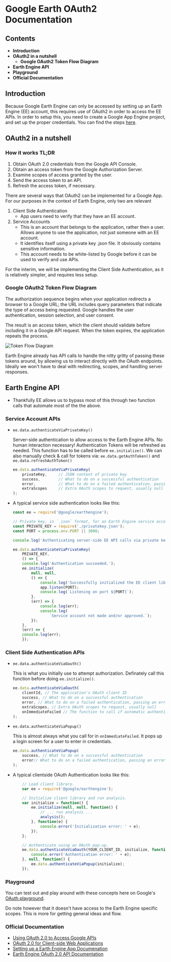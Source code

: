 # Google Earth OAuth2 Documentation

## Contents

- **Introduction**
- **OAuth2 in a nutshell**
    - **Google OAuth2 Token Flow Diagram**
- **Earth Engine API**
- **Playground**
- **Official Documentation**

## Introduction
Because Google Earth Engine can only be accessed by setting up an Earth Engine (EE) account, this requires use of OAuth2 in order to access the EE APIs.
In order to setup this, you need to create a Google App Engine project, and set up the proper credentials. You can find the steps [here](https://developers.google.com/earth-engine/app_engine_intro).

## OAuth2 in a nutshell

### How it works TL;DR

1. Obtain OAuth 2.0 credentials from the Google API Console.
2. Obtain an access token from the Google Authorization Server.
3. Examine scopes of access granted by the user.
4. Send the access token to an API.
5. Refresh the access token, if necessary.

There are several ways that OAuth2 can be implemented for a Google App. For our purposes in the context of Earth Engine, only two are relevant

1. Client Side Authentication
    - App users need to verify that they have an EE account.
2. Service Accounts
    - This is an account that belongs to the application, rather then a user. Allows anyone to use the application, not just someone with an EE account.
    - It identifies itself using a private key .json file. It obviously contains sensitive information.
    - This account needs to be white-listed by Google before it can be used to verify and use APIs.

For the interim, we will be implementing the Client Side Authentication, as it is relatively simpler, and requires less setup.

### Google OAuth2 Token Flow Diagram

The authorization sequence begins when your application redirects a browser to a Google URL; the URL includes query parameters that indicate the type of access being requested. Google handles the user authentication, session selection, and user consent.

The result is an access token, which the client should validate before including it in a Google API request. When the token expires, the application repeats the process.

![Token Flow Diagram](https://developers.google.com/accounts/images/tokenflow.png)

Earth Engine already has API calls to handle the nitty gritty of passing these tokens around, by allowing us to interact directly with the OAuth endpoints. Ideally we won't have to deal with redirecting, scopes, and handling server responses.

## Earth Engine API

- Thankfully EE allows us to bypass most of this through two function calls that automate most of the the above.

### Service Account APIs

- ``ee.data.authenticateViaPrivateKey()``

    Server-side authentication to allow access to the Earth Engine APIs. No human interaction necessary! Authentication Tokens will be refreshed as needed. This function has to be called before ``ee.initialize()``. We can also manually check & call for tokens via: ``ee.data.getAuthToken()`` and ``ee.data.refreshAuthToken()``

    ```javascript
    ee.data.authenticateViaPrivateKey(
        privateKey,     // JSON content of private key
        success,        // What to do on a successful authentication
        error,          // What to do on a failed authentication, passing an error message
        extraScopes     // Extra OAuth scopes to request, usually null
    );
    ```
- A typical service side authentication looks like this:

    ```javascript
    const ee = require('@google/earthengine');

    // Private key, in `.json` format, for an Earth Engine service account.
    const PRIVATE_KEY = require('./privatekey.json');
    const PORT = process.env.PORT || 3000;

    console.log('Authenticating server-side EE API calls via private key...');

    ee.data.authenticateViaPrivateKey(
        PRIVATE_KEY,
        () => {
        console.log('Authentication succeeded.');
        ee.initialize(
            null, null,
            () => {
                console.log('Successfully initialized the EE client library.');
                app.listen(PORT);
                console.log(`Listening on port ${PORT}`);
            },
            (err) => {
                console.log(err);
                console.log(
                    `Service account not made and/or approved.`);
            });
        },
        (err) => {
        console.log(err);
        });
    ```

### Client Side Authentication APIs
- ``ee.data.authenticateViaOauth()``

    This is what you initially use to attempt authorization. Definately call this function before doing ``ee.initialize()``.

    ```javascript
    ee.data.authenticateViaOauth(
        clientId, // The application's OAuth client ID
        success, // What to do on a successful authentication
        error, // What to do on a failed authentication, passing an error message
        extraScopes, // Extra OAuth scopes to request, usually null
        onImmediateFailed // The function to call if automatic authentication fails.
    );
    ```

- ``ee.data.authenticateViaPopup()``

    This is almost always what you call for in ``onImmediateFailed``. It pops up a login screen for a user to enter in credentials. 

    ```javascript
    ee.data.authenticateViaPopup(
        success, // What to do on a successful authentication
        error// What to do on a failed authentication, passing an error message
    );
    ```

- A typical clientside OAuth Authentication looks like this:

    ```javascript
        // Load client library.
        var ee = require('@google/earthengine');

        // Initialize client library and run analysis.
        var initialize = function() {
            ee.initialize(null, null, function() {
                // ... run analysis ...
                analysis();
            }, function(e) {
                console.error('Initialization error: ' + e);
            });
        };

        // Authenticate using an OAuth pop-up.
        ee.data.authenticateViaOauth(YOUR_CLIENT_ID, initialize, function(e) {
            console.error('Authentication error: ' + e);
        }, null, function() {
            ee.data.authenticateViaPopup(initialize);
        });
    ```

### Playground

You can test out and play around with these concepts here on Google's [OAuth playground](https://developers.google.com/oauthplayground/). 

Do note however that it doesn't have access to the Earth Engine specific scopes. This is more for getting general ideas and flow. 

### Official Documentation

- [Using OAuth 2.0 to Access Google APIs](https://developers.google.com/identity/protocols/OAuth2)
- [OAuth 2.0 for Client-side Web Applications](https://developers.google.com/identity/protocols/OAuth2UserAgent)
- [Setting up a Earth Engine App Documenation](https://developers.google.com/earth-engine/app_engine_intro)
- [Earth Engine OAuth 2.0 API Documentation](https://developers.google.com/earth-engine/api_docs#ee.data.authenticateviaoauth)